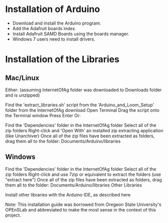 

# Installation of Arduino 
  * Download and install the Arduino program. 
  * Add the Adafruit boards index. 
  * Install Adafruit SAMD Boards using the boards manager.
  * Windows 7 users need to install drivers.
  
# Installation of the Libraries 
  
## Mac/Linux ##

Either: (assuming InternetOfAg folder was downloaded to Downloads folder and is unzipped)

Find the 'extract_libraries.sh' script from the 'Arduino_and_Loom_Setup' folder from the InternetOfAg download
Open Terminal
Drag the script onto the Terminal window
Press Enter
Or:

Find the 'Dependencies' folder in the InternetOfAg folder
Select all of the zip folders
Right-click and 'Open With' an installed zip extracting application (like Unarchiver)
Once all of the zip files have been extracted as folders, drag them all to the folder: Documents/Arduino/libraries

## Windows ##

Find the 'Dependencies' folder in the InternetOfAg folder
Select all of the zip folders
Right-click and use 7zip or equivalent to extract the folders (use "extract here")
Once all of the zip files have been extracted as folders, drag them all to the folder: Documents/Arduino/libraries
Other Libraries

Install other libraries with the Arduino IDE, as described here

Note: This installation guide was borrowed from Oregeon State University's OPEnSLab and abbreviated to make the most sense in the context of this project.
